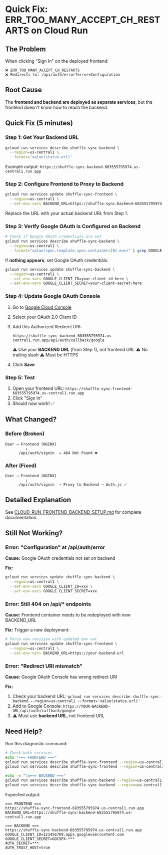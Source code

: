 # Quick Fix: ERR_TOO_MANY_ACCEPT_CH_RESTARTS on Cloud Run

## The Problem

When clicking "Sign In" on the deployed frontend:
```
❌ ERR_TOO_MANY_ACCEPT_CH_RESTARTS
❌ Redirects to: /api/auth/error?error=Configuration
```

## Root Cause

The **frontend and backend are deployed as separate services**, but the frontend doesn't know how to reach the backend.

## Quick Fix (5 minutes)

### Step 1: Get Your Backend URL

```bash
gcloud run services describe shuffle-sync-backend \
  --region=us-central1 \
  --format='value(status.url)'
```

Example output: `https://shuffle-sync-backend-683555795974.us-central1.run.app`

### Step 2: Configure Frontend to Proxy to Backend

```bash
gcloud run services update shuffle-sync-frontend \
  --region=us-central1 \
  --set-env-vars BACKEND_URL=https://shuffle-sync-backend-683555795974.us-central1.run.app
```

Replace the URL with your actual backend URL from Step 1.

### Step 3: Verify Google OAuth is Configured on Backend

```bash
# Check if Google OAuth credentials are set
gcloud run services describe shuffle-sync-backend \
  --region=us-central1 \
  --format="value(spec.template.spec.containers[0].env)" | grep GOOGLE
```

If **nothing appears**, set Google OAuth credentials:

```bash
gcloud run services update shuffle-sync-backend \
  --region=us-central1 \
  --set-env-vars GOOGLE_CLIENT_ID=your-client-id-here \
  --set-env-vars GOOGLE_CLIENT_SECRET=your-client-secret-here
```

### Step 4: Update Google OAuth Console

1. Go to [Google Cloud Console](https://console.cloud.google.com/apis/credentials)
2. Select your OAuth 2.0 Client ID
3. Add this Authorized Redirect URI:
   ```
   https://shuffle-sync-backend-683555795974.us-central1.run.app/api/auth/callback/google
   ```
   ⚠️ Use your **BACKEND URL** (from Step 1), not frontend URL
   ⚠️ No trailing slash
   ⚠️ Must be HTTPS

4. Click **Save**

### Step 5: Test

1. Open your frontend URL: `https://shuffle-sync-frontend-683555795974.us-central1.run.app`
2. Click "Sign In"
3. Should now work! ✅

## What Changed?

### Before (Broken)
```
User → Frontend (NGINX)
         ↓
      /api/auth/signin  → 404 Not Found ❌
```

### After (Fixed)
```
User → Frontend (NGINX)
         ↓
      /api/auth/signin  → Proxy to Backend → Auth.js ✅
```

## Detailed Explanation

See [CLOUD_RUN_FRONTEND_BACKEND_SETUP.md](./CLOUD_RUN_FRONTEND_BACKEND_SETUP.md) for complete documentation.

## Still Not Working?

### Error: "Configuration" at /api/auth/error

**Cause:** Google OAuth credentials not set on backend

**Fix:**
```bash
gcloud run services update shuffle-sync-backend \
  --region=us-central1 \
  --set-env-vars GOOGLE_CLIENT_ID=xxx \
  --set-env-vars GOOGLE_CLIENT_SECRET=xxx
```

### Error: Still 404 on /api/* endpoints

**Cause:** Frontend container needs to be redeployed with new BACKEND_URL

**Fix:** Trigger a new deployment:
```bash
# Force new revision with updated env var
gcloud run services update shuffle-sync-frontend \
  --region=us-central1 \
  --set-env-vars BACKEND_URL=https://your-backend-url
```

### Error: "Redirect URI mismatch"

**Cause:** Google OAuth Console has wrong redirect URI

**Fix:** 
1. Check your backend URL: `gcloud run services describe shuffle-sync-backend --region=us-central1 --format='value(status.url)'`
2. Add to Google Console: `https://YOUR-BACKEND-URL/api/auth/callback/google`
3. ⚠️ Must use **backend URL**, not frontend URL

## Need Help?

Run this diagnostic command:

```bash
# Check both services
echo "=== FRONTEND ==="
gcloud run services describe shuffle-sync-frontend --region=us-central1 --format='value(status.url)'
gcloud run services describe shuffle-sync-frontend --region=us-central1 --format="value(spec.template.spec.containers[0].env)" | grep BACKEND

echo -e "\n=== BACKEND ==="
gcloud run services describe shuffle-sync-backend --region=us-central1 --format='value(status.url)'
gcloud run services describe shuffle-sync-backend --region=us-central1 --format="value(spec.template.spec.containers[0].env)" | grep -E "GOOGLE|AUTH_"
```

Expected output:
```
=== FRONTEND ===
https://shuffle-sync-frontend-683555795974.us-central1.run.app
BACKEND_URL=https://shuffle-sync-backend-683555795974.us-central1.run.app

=== BACKEND ===
https://shuffle-sync-backend-683555795974.us-central1.run.app
GOOGLE_CLIENT_ID=123456789.apps.googleusercontent.com
GOOGLE_CLIENT_SECRET=GOCSPX-***
AUTH_SECRET=***
AUTH_TRUST_HOST=true
```

